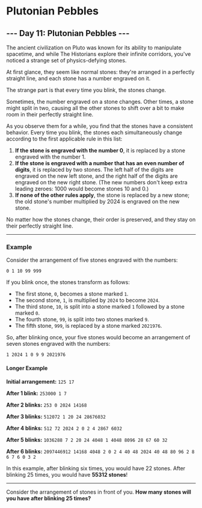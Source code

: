 # Plutonian Pebbles

## --- Day 11: Plutonian Pebbles ---

The ancient civilization on Pluto was known for its ability to manipulate spacetime, and while The Historians explore their infinite corridors, you've noticed a strange set of physics-defying stones.

At first glance, they seem like normal stones: they're arranged in a perfectly straight line, and each stone has a number engraved on it.

The strange part is that every time you blink, the stones change.

Sometimes, the number engraved on a stone changes. Other times, a stone might split in two, causing all the other stones to shift over a bit to make room in their perfectly straight line.

As you observe them for a while, you find that the stones have a consistent behavior. Every time you blink, the stones each simultaneously change according to the first applicable rule in this list:

1. **If the stone is engraved with the number 0**, it is replaced by a stone engraved with the number 1.
2. **If the stone is engraved with a number that has an even number of digits**, it is replaced by two stones. The left half of the digits are engraved on the new left stone, and the right half of the digits are engraved on the new right stone. (The new numbers don't keep extra leading zeroes: 1000 would become stones 10 and 0.)
3. **If none of the other rules apply**, the stone is replaced by a new stone; the old stone's number multiplied by 2024 is engraved on the new stone.

No matter how the stones change, their order is preserved, and they stay on their perfectly straight line.

---

### Example

Consider the arrangement of five stones engraved with the numbers:

`0 1 10 99 999`

If you blink once, the stones transform as follows:

- The first stone, `0`, becomes a stone marked `1`.
- The second stone, `1`, is multiplied by `2024` to become `2024`.
- The third stone, `10`, is split into a stone marked `1` followed by a stone marked `0`.
- The fourth stone, `99`, is split into two stones marked `9`.
- The fifth stone, `999`, is replaced by a stone marked `2021976`.

So, after blinking once, your five stones would become an arrangement of seven stones engraved with the numbers:

`1 2024 1 0 9 9 2021976`

#### Longer Example

**Initial arrangement:**
`125 17`

**After 1 blink:**
`253000 1 7`

**After 2 blinks:**
`253 0 2024 14168`

**After 3 blinks:**
`512072 1 20 24 28676032`

**After 4 blinks:**
`512 72 2024 2 0 2 4 2867 6032`

**After 5 blinks:**
`1036288 7 2 20 24 4048 1 4048 8096 28 67 60 32`

**After 6 blinks:**
`2097446912 14168 4048 2 0 2 4 40 48 2024 40 48 80 96 2 8 6 7 6 0 3 2`

In this example, after blinking six times, you would have 22 stones. After blinking 25 times, you would have **55312 stones**!

---

Consider the arrangement of stones in front of you. **How many stones will you have after blinking 25 times?**
